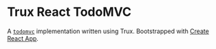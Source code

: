 # Trux React TodoMVC

A [`todomvc`](http://todomvc.com/) implementation written using Trux. Bootstrapped with [Create React App](https://github.com/facebookincubator/create-react-app).
